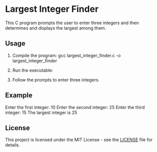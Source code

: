 # Largest Integer Finder

This C program prompts the user to enter three integers and then determines and displays the largest among them.

## Usage

1. Compile the program:
gcc largest_integer_finder.c -o largest_integer_finder


2. Run the executable:

3. Follow the prompts to enter three integers.

## Example

Enter the first integer: 10
Enter the second integer: 25
Enter the third integer: 15
The largest integer is 25


## License

This project is licensed under the MIT License - see the [LICENSE](LICENSE) file for details.


